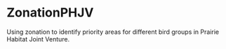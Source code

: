 # ZonationPHJV
Using zonation to identify priority areas for different bird groups in Prairie Habitat Joint Venture.
